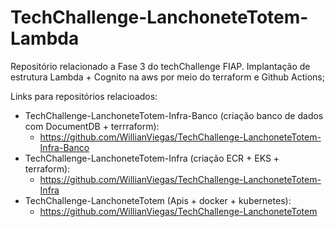 # TechChallenge-LanchoneteTotem-Lambda

Repositório relacionado a Fase 3 do techChallenge FIAP. Implantação de estrutura Lambda + Cognito na aws por meio do terraform e Github Actions;

Links para repositórios relacioados:
- TechChallenge-LanchoneteTotem-Infra-Banco (criação banco de dados com DocumentDB + terrraform):
  - https://github.com/WillianViegas/TechChallenge-LanchoneteTotem-Infra-Banco
- TechChallenge-LanchoneteTotem-Infra (criação ECR + EKS + terraform):
  - https://github.com/WillianViegas/TechChallenge-LanchoneteTotem-Infra
- TechChallenge-LanchoneteTotem (Apis + docker + kubernetes):
  - https://github.com/WillianViegas/TechChallenge-LanchoneteTotem
